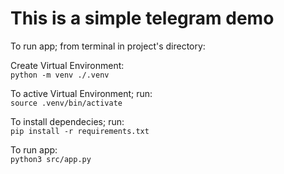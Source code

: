 # This is a simple telegram demo

To run app; from terminal in project's directory:

Create Virtual Environment:
<br/>
`python -m venv ./.venv`

To active Virtual Environment; run: <br/>
`source .venv/bin/activate`

To install dependecies; run: <br/>
`pip install -r requirements.txt`


To run app:
<br/>
`python3 src/app.py`
